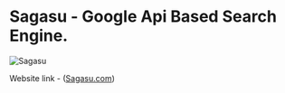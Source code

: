 # Sagasu - Google Api Based Search Engine.

![Sagasu](https://i.ibb.co/yQdYhtq/image.png)


 Website link - ([Sagasu.com](https://github.com/R0HAN44/Api_Based_Search_Engine/blob/main/sagasu.png))

